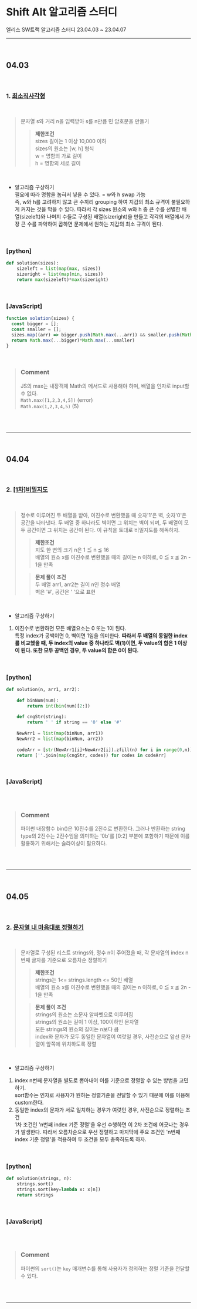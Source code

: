 # Shift Alt 알고리즘 스터디
엘리스 SW트랙 알고리즘 스터디 23.04.03 ~ 23.04.07

---
<br>

## 04.03

<br>  

### 1. [**최소직사각형**](https://school.programmers.co.kr/learn/courses/30/lessons/86491)  
  
<br>  

> 문자열 s와 거리 n을 입력받아 s를 n만큼 민 암호문을 만들기
>>  **제한조건**  
sizes 길이는 1 이상 10,000 이하  
sizes의 원소는 [w, h] 형식  
w = 명함의 가로 길이  
h = 명함의 세로 길이
  
<br>  

- 알고리즘 구상하기  
필요에 따라 명함을 눕혀서 넣을 수 있다. = w와 h swap 가능  
즉, w와 h를 고려하지 않고 큰 수끼리 grouping 하여 지갑의 최소 규격이 불필요하게 커지는 것을 막을 수 있다. 따라서 각 sizes 원소의 w와 h 중 큰 수를 선별한 배열(sizeleft)와 나머지 수들로 구성된 배열(sizeright)을 만들고 각각의 배열에서 가장 큰 수를 파악하여 곱하면 문제에서 원하는 지갑의 최소 규격이 된다.

<br>

### [python]  

```Python
def solution(sizes):
    sizeleft = list(map(max, sizes))
    sizeright = list(map(min, sizes))
    return max(sizeleft)*max(sizeright)
```

<br>

### [JavaScript]  

```JavaScript
function solution(sizes) {
  const bigger = [];
  const smaller = [];
  sizes.map((arr) => bigger.push(Math.max(...arr)) && smaller.push(Math.min(...arr)));     
  return Math.max(...bigger)*Math.max(...smaller)
}
```  
<br> 

>### **Comment**  
>JS의 max는 내장객체 Math의 메서드로 사용해야 하며, 배열을 인자로 input할 수 없다.  
`Math.max([1,2,3,4,5])` (error)  
`Math.max(1,2,3,4,5)` (5)

<br>
<br>

---
<br>

## 04.04

<br>  

### 2. [**[1차]비밀지도**](https://school.programmers.co.kr/learn/courses/30/lessons/17681)  
  
<br>  

> 정수로 이루어진 두 배열을 받아, 이진수로 변환했을 때 숫자'1'은 벽, 숫자'0'은 공간을 나타낸다. 두 배열 중 하나라도 벽이면 그 위치는 벽이 되며, 두 배열이 모두 공간이면 그 위치는 공간이 된다. 이 규칙을 토대로 비밀지도를 해독하자.
>>  **제한조건**  
지도 한 변의 크기 n은 1 ≦ n ≦ 16  
 배열의 원소 x를 이진수로 변환했을 때의 길이는 n 이하로, 0 ≦ x ≦ 2n - 1을 만족
>  
>> **문제 풀이 조건**  
두 배열 arr1, arr2는 길이 n인 정수 배열  
벽은 '#', 공간은 ' '으로 표현


  
<br>  

- 알고리즘 구상하기  
1. 이진수로 변환하면 모든 배열요소는 0 또는 1이 된다.  
  특정 index가 공백이면 0, 벽이면 1임을 의미한다. 
  **따라서 두 배열의 동일한 index를 비교했을 때, 두 index의 value 중 하나라도 벽(1)이면, 두 value의 합은 1 이상이 된다. 또한 모두 공백인 경우, 두 value의 합은 0이 된다.**  


<br>

### [python]  

```Python
def solution(n, arr1, arr2):
    
    def binNum(num):
        return int(bin(num)[2:])
    
    def cngStr(string):
        return ' ' if string == '0' else '#'
    
    NewArr1 = list(map(binNum, arr1))
    NewArr2 = list(map(binNum, arr2))
    
    codeArr = [str(NewArr1[i]+NewArr2[i]).zfill(n) for i in range(0,n)]
    return [''.join(map(cngStr, codes)) for codes in codeArr]   
```

<br>

### [JavaScript]  

```JavaScript
```  
<br> 

>### **Comment**  
>파이썬 내장함수 bin()은 10진수를 2진수로 변환한다. 그러나 반환하는 string type의 2진수는 2진수임을 의미하는 '0b'를 [0:2] 부분에 포함하기 때문에 이를 활용하기 위해서는 슬라이싱이 필요하다.  

<br>
<br>

---
<br>

## 04.05

<br>  

### 2. [**문자열 내 마음대로 정렬하기**](https://school.programmers.co.kr/learn/courses/30/lessons/12915)  
  
<br>  

> 문자열로 구성된 리스트 strings와, 정수 n이 주어졌을 때, 각 문자열의 index n번째 글자를 기준으로 오름차순 정렬하기
>>  **제한조건**  
strings는 1<= strings.length <= 50인 배열  
 배열의 원소 x를 이진수로 변환했을 때의 길이는 n 이하로, 0 ≦ x ≦ 2n - 1을 만족
>  
>> **문제 풀이 조건**  
strings의 원소는 소문자 알파벳으로 이루어짐  
strings의 원소는 길이 1 이상, 100이하인 문자열  
모든 strings의 원소의 길이는 n보다 큼  
index와 문자가 모두 동일한 문자열이 여럿일 경우, 사전순으로 앞선 문자열이 앞쪽에 위치하도록 정렬


  
<br>  

- 알고리즘 구상하기  
1. index n번째 문자열을 별도로 뽑아내어 이를 기준으로 정렬할 수 있는 방법을 고민하기.  
sort함수는 인자로 사용자가 원하는 정렬기준을 전달할 수 있기 때문에 이를 이용해 custom한다.  
2. 동일한 index의 문자가 서로 일치하는 경우가 여럿인 경우, 사전순으로 정렬하는 조건  
1차 조건인 'n번째 index 기준 정렬'을 우선 수행하면 이 2차 조건에 어긋나는 경우가 발생한다. 따라서 오름차순으로 우선 정렬하고 마지막에 주요 조건인 'n번째 index 기준 정렬'을 적용하여 두 조건을 모두 충족하도록 하자.


<br>

### [python]  

```Python
def solution(strings, n):
    strings.sort()
    strings.sort(key=lambda x: x[n])
    return strings
```

<br>

### [JavaScript]  

```JavaScript
```  
<br> 

>### **Comment**  
>파이썬의 `sort()`는 `key` 매개변수를 통해 사용자가 정의하는 정렬 기준을 전달할 수 있다.   

<br>
<br>

---
<br>

